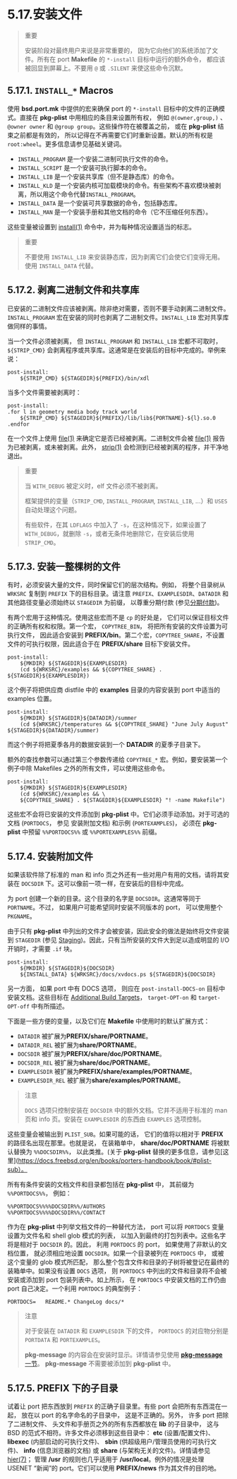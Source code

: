 # 5.17.安装文件

> 重要
>
> 安装阶段对最终用户来说是非常重要的， 因为它向他们的系统添加了文件。所有在 port **Makefile** 的 `*-install` 目标中运行的额外命令， 都应该被回显到屏幕上。不要用 `@` 或 `.SILENT` 来使这些命令沉默。

## 5.17.1. `INSTALL_*` Macros

使用 **bsd.port.mk** 中提供的宏来确保 port 的 `*-install` 目标中的文件的正确模式。直接在 **pkg-plist** 中用相应的条目来设置所有权， 例如 `@(owner,group,)` 、 `@owner owner` 和 `@group group`。这些操作符在被覆盖之前， 或在 **pkg-plist** 结束之前都是有效的， 所以记得在不再需要它们时重新设置。默认的所有权是 `root:wheel`。更多信息请参见基础关键词。

- `INSTALL_PROGRAM` 是一个安装二进制可执行文件的命令。
- `INSTALL_SCRIPT` 是一个安装可执行脚本的命令。
- `INSTALL_LIB` 是一个安装共享库（但不是静态库）的命令。
- `INSTALL_KLD` 是一个安装内核可加载模块的命令。有些架构不喜欢模块被剥离，所以用这个命令代替`INSTALL_PROGRAM`。
- `INSTALL_DATA` 是一个安装可共享数据的命令，包括静态库。
- `INSTALL_MAN` 是一个安装手册和其他文档的命令（它不压缩任何东西）。

这些变量被设置到 [install(1)](https://man.freebsd.org/cgi/man.cgi?query=install&sektion=1&format=html) 命令中，并为每种情况设置适当的标志。

> 重要
>
> 不要使用 `INSTALL_LIB` 来安装静态库，因为剥离它们会使它们变得无用。使用 `INSTALL_DATA` 代替。

## 5.17.2. 剥离二进制文件和共享库

已安装的二进制文件应该被剥离。除非绝对需要，否则不要手动剥离二进制文件。`INSTALL_PROGRAM` 宏在安装的同时也剥离了二进制文件。`INSTALL_LIB` 宏对共享库做同样的事情。

当一个文件必须被剥离， 但 `INSTALL_PROGRAM` 和 `INSTALL_LIB` 宏都不可取时， `${STRIP_CMD}` 会剥离程序或共享库。这通常是在安装后的目标中完成的。举例来说：

```shell-session
post-install:
	${STRIP_CMD} ${STAGEDIR}${PREFIX}/bin/xdl
```

当多个文件需要被剥离时：

```shell-session
post-install:
.for l in geometry media body track world
	${STRIP_CMD} ${STAGEDIR}${PREFIX}/lib/lib${PORTNAME}-${l}.so.0
.endfor
```

在一个文件上使用 [file(1)](https://man.freebsd.org/cgi/man.cgi?query=file&sektion=1&format=html) 来确定它是否已经被剥离。二进制文件会被 [file(1)](https://man.freebsd.org/cgi/man.cgi?query=file&sektion=1&format=html) 报告为已被剥离，或未被剥离。此外， [strip(1)](https://man.freebsd.org/cgi/man.cgi?query=strip&sektion=1&format=html) 会检测到已经被剥离的程序，并干净地退出。

> 重要
>
> 当 `WITH_DEBUG` 被定义时，elf 文件必须不被剥离。
>
> 框架提供的变量（`STRIP_CMD`, `INSTALL_PROGRAM`, `INSTALL_LIB`, ...）和 `USES` 自动处理这个问题。
>
> 有些软件，在其 `LDFLAGS` 中加入了 `-s`，在这种情况下，如果设置了 `WITH_DEBUG`，就删除 `-s`，或者无条件地删除它，在安装后使用 `STRIP_CMD`。

## 5.17.3. 安装一整棵树的文件

有时，必须安装大量的文件，同时保留它们的层次结构。例如， 将整个目录树从 `WRKSRC` 复制到 `PREFIX` 下的目标目录。请注意 `PREFIX`、`EXAMPLESDIR`、`DATADIR` 和其他路径变量必须始终以 `STAGEDIR` 为前缀， 以尊重分期付款 (参见[分期付款](https://docs.freebsd.org/en/books/porters-handbook/book/#staging))。

有两个宏用于这种情况。使用这些宏而不是 `cp` 的好处是， 它们可以保证目标文件的正确所有权和权限。第一个宏， `COPYTREE_BIN`， 将把所有安装的文件设置为可执行文件， 因此适合安装到 **PREFIX/bin**。第二个宏，`COPYTREE_SHARE`，不设置文件的可执行权限，因此适合于在 **PREFIX/share** 目标下安装文件。

```shell-session
post-install:
	${MKDIR} ${STAGEDIR}${EXAMPLESDIR}
	(cd ${WRKSRC}/examples && ${COPYTREE_SHARE} . ${STAGEDIR}${EXAMPLESDIR})
```

这个例子将把供应商 distfile 中的 **examples**  目录的内容安装到 port 中适当的 examples 位置。

```shell-session
post-install:
	${MKDIR} ${STAGEDIR}${DATADIR}/summer
	(cd ${WRKSRC}/temperatures && ${COPYTREE_SHARE} "June July August" ${STAGEDIR}${DATADIR}/summer)
```

而这个例子将把夏季各月的数据安装到一个 **DATADIR** 的夏季子目录下。

额外的查找参数可以通过第三个参数传递给 `COPYTREE_*` 宏。例如，要安装第一个例子中除 Makefiles 之外的所有文件，可以使用这些命令。

```shell-session
post-install:
	${MKDIR} ${STAGEDIR}${EXAMPLESDIR}
	(cd ${WRKSRC}/examples && \
	${COPYTREE_SHARE} . ${STAGEDIR}${EXAMPLESDIR} "! -name Makefile")
```

这些宏不会将已安装的文件添加到 **pkg-plist** 中。它们必须手动添加。对于可选的文档 (`PORTDOCS`， 参见 安装附加文档) 和示例 (`PORTEXAMPLES`)， 必须在 **pkg-plist** 中预留 `%%PORTDOCS%%` 或 `%%PORTEXAMPLES%%` 前缀。

## 5.17.4. 安装附加文件

如果该软件除了标准的 man 和 info 页之外还有一些对用户有用的文档，请将其安装在 `DOCSDIR` 下。这可以像前一项一样，在安装后的目标中完成。

为 port 创建一个新的目录。这个目录的名字是 `DOCSDIR`。这通常等同于 `PORTNAME`。不过， 如果用户可能希望同时安装不同版本的 port， 可以使用整个 `PKGNAME`。

由于只有 **pkg-plist** 中列出的文件才会被安装，因此安全的做法是始终将文件安装到 `STAGEDIR` (参见 [Staging](https://docs.freebsd.org/en/books/porters-handbook/book/#staging))。因此，只有当所安装的文件大到足以造成明显的 I/O 开销时，才需要 `.if` 块。

```shell-session
post-install:
	${MKDIR} ${STAGEDIR}${DOCSDIR}
	${INSTALL_DATA} ${WRKSRC}/docs/xvdocs.ps ${STAGEDIR}${DOCSDIR}
```

另一方面， 如果 port 中有 DOCS 选项， 则应在 `post-install-DOCS-on` 目标中安装文档。这些目标在 [Additional Build Targets](https://docs.freebsd.org/en/books/porters-handbook/book/#options-targets)， `target-OPT-on` 和 `target-OPT-off` 中有所描述。

下面是一些方便的变量，以及它们在 **Makefile** 中使用时的默认扩展方式：

- `DATADIR` 被扩展为**PREFIX/share/PORTNAME**。
- `DATADIR_REL` 被扩展为**share/PORTNAME**。
- `DOCSDIR` 被扩展为**PREFIX/share/doc/PORTNAME**。
- `DOCSDIR_REL` 被扩展为**share/doc/PORTNAME**。
- `EXAMPLESDIR` 被扩展为**PREFIX/share/examples/PORTNAME**。
- `EXAMPLESDIR_REL` 被扩展为**share/examples/PORTNAME**。

> 注意
>
> `DOCS` 选项只控制安装在 `DOCSDIR` 中的额外文档。它并不适用于标准的 man 页和 info 页。安装在 `EXAMPLESDIR` 的东西由 `EXAMPLES` 选项控制。

这些变量会被输出到 `PLIST_SUB`。如果可能的话， 它们的值将以相对于 **PREFIX** 的路径名出现在那里。也就是说， 在装箱单中， **share/doc/PORTNAME** 将被默认替换为 `%%DOCSDIR%%`， 以此类推。(关于 **pkg-plist** 替换的更多信息，请参见[这里](https://docs.freebsd.org/en/books/porters-handbook/book/#plist-sub）。

所有有条件安装的文档文件和目录都包括在 **pkg-plist** 中， 其前缀为 `%%PORTDOCS%%`， 例如：

```shell-session
%%PORTDOCS%%%%DOCSDIR%%/AUTHORS
%%PORTDOCS%%%%DOCSDIR%%/CONTACT
```

作为在 **pkg-plist** 中列举文档文件的一种替代方法， port 可以将 `PORTDOCS` 变量设置为文件名和 shell glob 模式的列表， 以加入到最终的打包列表中。这些名字将是相对于 `DOCSDIR` 的。因此， 利用 `PORTDOCS` 的 port， 如果使用了非默认的文档位置， 就必须相应地设置 `DOCSDIR`。如果一个目录被列在 `PORTDOCS` 中， 或被这个变量的 glob 模式所匹配， 那么整个包含文件和目录的子树将被登记在最终的装箱单中。如果没有设置 `DOCS` 选项， 则 `PORTDOCS` 中列出的文件和目录将不会被安装或添加到 port 包装列表中。如上所示， 在 `PORTDOCS` 中安装文档的工作仍由 port 自己决定。一个利用 `PORTDOCS` 的典型例子：

```shell-session
PORTDOCS=	README.* ChangeLog docs/*
```

> 注意
>
> 对于安装在 `DATADIR` 和 `EXAMPLESDIR` 下的文件， `PORTDOCS` 的对应物分别是 `PORTDATA` 和 `PORTEXAMPLES`。
>
> **pkg-message** 的内容会在安装时显示。详情请参见使用 [**pkg-message** 一节](https://docs.freebsd.org/en/books/porters-handbook/book/#porting-message)。 **pkg-message** 不需要被添加到 **pkg-plist** 中。

## 5.17.5. PREFIX 下的子目录

试着让 port 把东西放到 `PREFIX` 的正确子目录里。有些 port 会把所有东西混在一起， 放在以 port 的名字命名的子目录中， 这是不正确的。另外， 许多 port 把除了二进制文件、 头文件和手册页之外的所有东西都放在 **lib** 的子目录中， 这与 BSD 的范式不相符。许多文件必须移到这些目录中： **etc** (设置/配置文件)、 **libexec** (内部启动的可执行文件)、 **sbin** (供超级用户/管理员使用的可执行文件)、 **info** (信息浏览器的文档) 或 **share** (与架构无关的文件)。详情请参见 [hier(7)](https://man.freebsd.org/cgi/man.cgi?query=hier&sektion=7&format=html)； 管理 **/usr** 的规则也几乎适用于 **/usr/local**。例外的情况是处理 USENET “新闻”的 port。它们可以使用 **PREFIX/news** 作为其文件的目的地。

